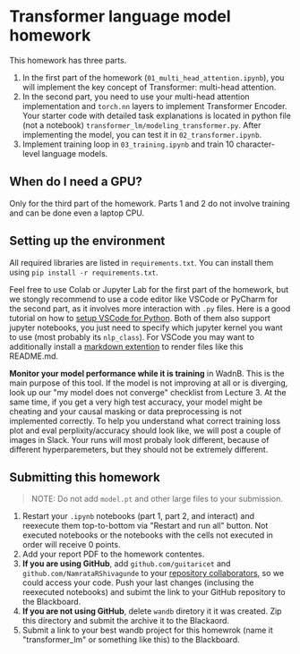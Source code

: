 # Transformer language model homework

This homework has three parts.

1. In the first part of the homework (`01_multi_head_attention.ipynb`), you will implement the key concept of Transformer: multi-head attention.
1. In the second part, you need to use your multi-head attention implementation and `torch.nn` layers to implement Transformer Encoder. Your starter code with detailed task explanations is located in python file (not a notebook) `transformer_lm/modeling_transformer.py`. After implementing the model, you can test it in `02_transformer.ipynb`.
2. Implement training loop in `03_training.ipynb` and train 10 character-level language models.

## When do I need a GPU?

Only for the third part of the homework. Parts 1 and 2 do not involve training and can be done even a laptop CPU.

## Setting up the environment

All required libraries are listed in `requirements.txt`. You can install them using `pip install -r requirements.txt`.

Feel free to use Colab or Jupyter Lab for the first part of the homework, but we stongly recommend to use a code editor like VSCode or PyCharm for the second part, as it involves more interaction with `.py` files. Here is a good tutorial on how to [setup VSCode for Python](https://www.youtube.com/watch?v=Z3i04RoI9Fk). Both of them also support jupyter notebooks, you just need to specify which jupyter kernel you want to use (most probably its `nlp_class`). For VSCode you may want to additionally install a [markdown extention](https://marketplace.visualstudio.com/items?itemName=yzhang.markdown-all-in-one) to render files like this README.md.

**Monitor your model performance while it is training** in WadnB. This is the main purpose of this tool. If the model is not improving at all or is diverging, look up our "my model does not converge" checklist from Lecture 3. At the same time, if you get a very high test accuracy, your model might be cheating and your causal masking or data preprocessing is not implemented correctly. To help you understand what correct training loss plot and eval perplixity/accuracy should look like, we will post a couple of images in Slack. Your runs will most probaly look different, because of different hyperparemeters, but they should not be extremely different.

## Submitting this homework

> NOTE: Do not add `model.pt` and other large files to your submission.

1. Restart your `.ipynb` notebooks (part 1, part 2, and interact) and reexecute them top-to-bottom via "Restart and run all" button.
Not executed notebooks or the notebooks with the cells not executed in order will receive 0 points.
1. Add your report PDF to the homework contentes.
1. **If you are using GitHub**, add `github.com/guitaricet` and `github.com/NamrataRShivagunde` to your [repository collaborators](https://docs.github.com/en/account-and-profile/setting-up-and-managing-your-github-user-account/managing-access-to-your-personal-repositories/inviting-collaborators-to-a-personal-repository), so we could access your code. Push your last changes (inclusing the reexecuted notebooks) and subimt the link to your GitHub repository to the Blackboard.
2. **If you are not using GitHub**, delete `wandb` diretory it it was created. Zip this directory and submit the archive it to the Blackaord.
3. Submit a link to your best wandb project for this homewrok (name it "transformer_lm" or something like this) to the Blackboard.
